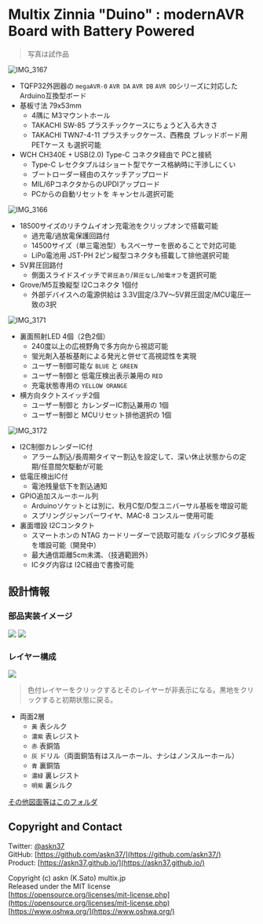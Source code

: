 # Multix Zinnia "Duino" : modernAVR Board with Battery Powered

> 写真は試作品

![IMG_3167](../../img/IMG_3167.jpeg)

- TQFP32外囲器の `megaAVR-0` `AVR DA` `AVR DB` `AVR DD`シリーズに対応した Arduino互換型ボード
- 基板寸法 79x53mm
  - 4隅に M3マウントホール
  - TAKACHI SW-85 プラスチックケースにちょうど入る大きさ
  - TAKACHI TWN7-4-11 プラスチックケース、西務良 ブレッドボード用PETケース も選択可能
- WCH CH340E + USB(2.0) Type-C コネクタ経由で PCと接続
  - Type-C レセクタプルはショート型でケース格納時に干渉しにくい
  - ブートローダー経由のスケッチアップロード
  - MIL/6PコネクタからのUPDIアップロード
  - PCからの自動リセットを キャンセル選択可能

![IMG_3166](../../img/IMG_3166.jpeg)

- 18500サイズのリチウムイオン充電池をクリップオンで搭載可能
  - 過充電/過放電保護回路付
  - 14500サイズ（単三電池型）もスペーサーを嵌めることで対応可能
  - LiPo電池用 JST-PH 2ピン縦型コネクタも搭載して排他選択可能
- 5V昇圧回路付
  - 側面スライドスイッチで`昇圧あり`/`昇圧なし`/`給電オフ`を選択可能
- Grove/M5互換縦型 I2Cコネクタ 1個付
  - 外部デバイスへの電源供給は 3.3V固定/3.7V〜5V昇圧固定/MCU電圧一致の3択

![IMG_3171](../../img/IMG_3171.jpeg)

- 裏面照射LED 4個（2色2個）
  - 240度以上の広視野角で多方向から視認可能
  - 蛍光剤入基板基剤による発光と併せて高視認性を実現
  - ユーザー制御可能な `BLUE` と `GREEN`
  - ユーザー制御と 低電圧検出表示兼用の `RED`
  - 充電状態専用の `YELLOW ORANGE`
- 横方向タクトスイッチ2個
  - ユーザー制御と カレンダーIC割込兼用の 1個
  - ユーザー制御と MCUリセット排他選択の 1個

![IMG_3172](../../img/IMG_3172.jpeg)

- I2C制御カレンダーIC付
  - アラーム割込/長周期タイマー割込を設定して、深い休止状態からの定期/任意間欠駆動が可能
- 低電圧検出IC付
  - 電池残量低下を割込通知
- GPIO追加スルーホール列
  - Arduinoソケットとは別に、秋月C型/D型ユニバーサル基板を増設可能
  - スプリングジャンパーワイヤ、MAC-8 コンスルー使用可能
- 裏面増設 I2Cコンタクト
  - スマートホンの NTAG カードリーダーで読取可能な パッシブICタグ基板を増設可能（開発中）
  - 最大通信距離5cm未満、（技適範囲外）
  - ICタグ内容は I2C経由で書換可能

## 設計情報

### 部品実装イメージ

[<img src="2220_Zinnia-Duino-MZD2211B/Zinnia-Duino-MZD2211B_top.svg" />](https://askn37.github.io/product/Duino/2220_Zinnia-Duino-MZD2211B/Zinnia-Duino-MZD2211B_top.svg)
[<img src="2220_Zinnia-Duino-MZD2211B/Zinnia-Duino-MZD2211B_bottom.svg" />](https://askn37.github.io/product/Duino/2220_Zinnia-Duino-MZD2211B/Zinnia-Duino-MZD2211B_bottom.svg)

### レイヤー構成

[<img src="2220_Zinnia-Duino-MZD2211B/Zinnia-Duino-MZD2211B_layers.svg" />](https://askn37.github.io/product/Duino/2220_Zinnia-Duino-MZD2211B/Zinnia-Duino-MZD2211B_layers.svg)

> 色付レイヤーをクリックするとそのレイヤーが非表示になる。黒地をクリックすると初期状態に戻る。

- 両面2層
  - `黃` 表シルク
  - `濃紫` 表レジスト
  - `赤` 表銅箔
  - `灰` ドリル（両面銅箔有はスルーホール、ナシはノンスルーホール）
  - `青` 裏銅箔
  - `濃緑` 裏レジスト
  - `明紫` 裏シルク

[その他図面等はこのフォルダ](https://github.com/askn37/askn37.github.io/tree/main/product/Duino/2220_Zinnia-Duino-MZD2211B)

## Copyright and Contact

Twitter: [@askn37](https://twitter.com/askn37) \
GitHub: [https://github.com/askn37/](https://github.com/askn37/) \
Product: [https://askn37.github.io/](https://askn37.github.io/)

Copyright (c) askn (K.Sato) multix.jp \
Released under the MIT license \
[https://opensource.org/licenses/mit-license.php](https://opensource.org/licenses/mit-license.php) \
[https://www.oshwa.org/](https://www.oshwa.org/)
